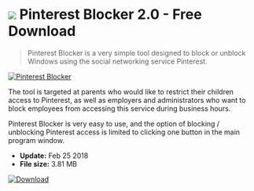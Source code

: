 # ![](https://cdn.softexe.net/static/icon/a/pinterest-blocker-10631.png) Pinterest Blocker 2.0 - Free Download

> Pinterest Blocker is a very simple tool designed to block or unblock Windows using the social networking service Pinterest.

[![Pinterest Blocker](https://gallery.dpcdn.pl/imgc/Tools/80541/g_-_420x350_1.5_-_xc52e9032-18d8-4cc3-9606-6097482943da.png)](https://softexe.net/win/security-privacy/access-control/pinterest-blocker:pRfcp.html)

The tool is targeted at parents who would like to restrict their children access to Pinterest, as well as employers and administrators who want to block employees from accessing this service during business hours.
 
 Pinterest Blocker is very easy to use, and the option of blocking / unblocking Pinterest access is limited to clicking one button in the main program window.


- **Update:** Feb 25 2018
- **File size:** 3.81 MB

[![Download](https://cdn.softexe.net/static/img/download.png)](https://softexe.net/win/security-privacy/access-control/pinterest-blocker:pRfcp.html)

